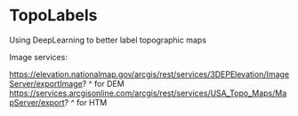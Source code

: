 # TopoLabels
Using DeepLearning to better label topographic maps

Image services:

https://elevation.nationalmap.gov/arcgis/rest/services/3DEPElevation/ImageServer/exportImage?
^ for DEM
https://services.arcgisonline.com/arcgis/rest/services/USA_Topo_Maps/MapServer/export?
^ for HTM
